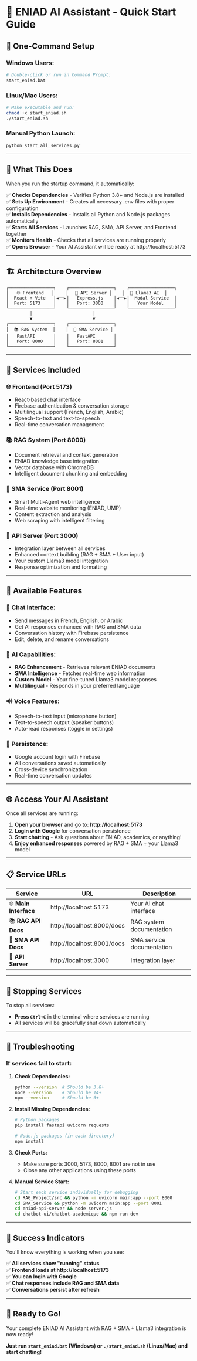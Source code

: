 # 🚀 ENIAD AI Assistant - Quick Start Guide

## 🎯 One-Command Setup

### **Windows Users:**
```bash
# Double-click or run in Command Prompt:
start_eniad.bat
```

### **Linux/Mac Users:**
```bash
# Make executable and run:
chmod +x start_eniad.sh
./start_eniad.sh
```

### **Manual Python Launch:**
```bash
python start_all_services.py
```

---

## 🎉 What This Does

When you run the startup command, it automatically:

✅ **Checks Dependencies** - Verifies Python 3.8+ and Node.js are installed  
✅ **Sets Up Environment** - Creates all necessary .env files with proper configuration  
✅ **Installs Dependencies** - Installs all Python and Node.js packages automatically  
✅ **Starts All Services** - Launches RAG, SMA, API Server, and Frontend together  
✅ **Monitors Health** - Checks that all services are running properly  
✅ **Opens Browser** - Your AI Assistant will be ready at http://localhost:5173  

---

## 🏗️ Architecture Overview

```
┌─────────────────┐    ┌─────────────────┐    ┌─────────────────┐
│   🌐 Frontend   │    │   📡 API Server │    │  🤖 Llama3 AI  │
│  React + Vite   │◄──►│   Express.js    │◄──►│  Modal Service  │
│  Port: 5173     │    │   Port: 3000    │    │   Your Model    │
└─────────────────┘    └─────────────────┘    └─────────────────┘
         │                       │
         ▼                       ▼
┌─────────────────┐    ┌─────────────────┐
│  📚 RAG System  │    │  🧠 SMA Service │
│   FastAPI       │    │   FastAPI       │
│   Port: 8000    │    │   Port: 8001    │
└─────────────────┘    └─────────────────┘
```

---

## 🔧 Services Included

### **🌐 Frontend (Port 5173)**
- React-based chat interface
- Firebase authentication & conversation storage
- Multilingual support (French, English, Arabic)
- Speech-to-text and text-to-speech
- Real-time conversation management

### **📚 RAG System (Port 8000)**
- Document retrieval and context generation
- ENIAD knowledge base integration
- Vector database with ChromaDB
- Intelligent document chunking and embedding

### **🧠 SMA Service (Port 8001)**
- Smart Multi-Agent web intelligence
- Real-time website monitoring (ENIAD, UMP)
- Content extraction and analysis
- Web scraping with intelligent filtering

### **📡 API Server (Port 3000)**
- Integration layer between all services
- Enhanced context building (RAG + SMA + User input)
- Your custom Llama3 model integration
- Response optimization and formatting

---

## 🎯 Available Features

### **💬 Chat Interface:**
- Send messages in French, English, or Arabic
- Get AI responses enhanced with RAG and SMA data
- Conversation history with Firebase persistence
- Edit, delete, and rename conversations

### **🤖 AI Capabilities:**
- **RAG Enhancement** - Retrieves relevant ENIAD documents
- **SMA Intelligence** - Fetches real-time web information
- **Custom Model** - Your fine-tuned Llama3 model responses
- **Multilingual** - Responds in your preferred language

### **🔊 Voice Features:**
- Speech-to-text input (microphone button)
- Text-to-speech output (speaker buttons)
- Auto-read responses (toggle in settings)

### **💾 Persistence:**
- Google account login with Firebase
- All conversations saved automatically
- Cross-device synchronization
- Real-time conversation updates

---

## 🌐 Access Your AI Assistant

Once all services are running:

1. **Open your browser** and go to: **http://localhost:5173**
2. **Login with Google** for conversation persistence
3. **Start chatting** - Ask questions about ENIAD, academics, or anything!
4. **Enjoy enhanced responses** powered by RAG + SMA + your Llama3 model

---

## 📋 Service URLs

| Service | URL | Description |
|---------|-----|-------------|
| 🌐 **Main Interface** | http://localhost:5173 | Your AI chat interface |
| 📚 **RAG API Docs** | http://localhost:8000/docs | RAG system documentation |
| 🧠 **SMA API Docs** | http://localhost:8001/docs | SMA service documentation |
| 📡 **API Server** | http://localhost:3000 | Integration layer |

---

## 🛑 Stopping Services

To stop all services:
- **Press `Ctrl+C`** in the terminal where services are running
- All services will be gracefully shut down automatically

---

## 🔧 Troubleshooting

### **If services fail to start:**

1. **Check Dependencies:**
   ```bash
   python --version  # Should be 3.8+
   node --version    # Should be 14+
   npm --version     # Should be 6+
   ```

2. **Install Missing Dependencies:**
   ```bash
   # Python packages
   pip install fastapi uvicorn requests

   # Node.js packages (in each directory)
   npm install
   ```

3. **Check Ports:**
   - Make sure ports 3000, 5173, 8000, 8001 are not in use
   - Close any other applications using these ports

4. **Manual Service Start:**
   ```bash
   # Start each service individually for debugging
   cd RAG_Project/src && python -m uvicorn main:app --port 8000
   cd SMA_Service && python -m uvicorn main:app --port 8001  
   cd eniad-api-server && node server.js
   cd chatbot-ui/chatbot-academique && npm run dev
   ```

---

## 🎉 Success Indicators

You'll know everything is working when you see:

✅ **All services show "running" status**  
✅ **Frontend loads at http://localhost:5173**  
✅ **You can login with Google**  
✅ **Chat responses include RAG and SMA data**  
✅ **Conversations persist after refresh**  

---

## 🚀 Ready to Go!

Your complete ENIAD AI Assistant with RAG + SMA + Llama3 integration is now ready!

**Just run `start_eniad.bat` (Windows) or `./start_eniad.sh` (Linux/Mac) and start chatting!**
